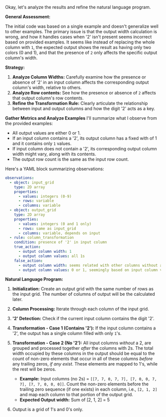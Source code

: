 Okay, let's analyze the results and refine the natural language program.

**General Assessment:**

The initial code was based on a single example and doesn't generalize well to other examples. The primary issue is that the output width calculation is wrong, and how it handles cases when '2' isn't present seems incorrect based on provided examples. It seems like instead of replacing the whole column with `1`, the expected output shows the result as having only two colors (0 and 1), and that the presence of `2` only affects the specific output column's width.

**Strategy:**

1.  **Analyze Column Widths:** Carefully examine how the presence or absence of '2' in an input column affects the corresponding output column's width, relative to others.
2.  **Analyze Row contents:** See how the presence or absence of `2` affects that output column's row contents.
3.  **Refine the Transformation Rule:** Clearly articulate the relationship between input and output columns and how the digit '2' acts as a key.

**Gather Metrics and Analyze Examples**
I'll summarize what I observe from the provided examples:
*   All output values are either 0 or 1.
*   If an input column contains a '2', its output column has a fixed with of 1 and it contains only `1` values.
*   If input column does not contain a '2', its corresponding output column width might vary, along with its contents.
*   The output row count is the same as the input row count.

Here's a YAML block summarizing observations:


```yaml
observations:
  - object: input_grid
    type: 2D array
    properties:
      - values: integers (0-9)
      - rows: variable
      - columns: variable
  - object: output_grid
    type: 2D array
    properties:
      - values: integers (0 and 1 only)
      - rows: same as input_grid
      - columns: variable, depends on input
  - rule: column_transformation
    condition: presence of '2' in input column
    true_action:
      - output column width: 1
      - output column values: all 1s
    false_action:
      - output column width: seems related with other columns without a `2` present.
      - output column values: 0 or 1, seemingly based on input column values, but not a direct copy after trimming

```


**Natural Language Program:**

1.  **Initialization:** Create an output grid with the same number of rows as the input grid. The number of columns of output will be the calculated later.

2.  **Column Processing:** Iterate through each column of the input grid.

3.  **'2' Detection:** Check if the current input column contains the digit '2'.

4.  **Transformation - Case 1 (Contains '2'):** If the input column contains a '2', the output has a single column filled with only `1`'s.

5.  **Transformation - Case 2 (No '2'):** All input columns *without* a 2, are grouped and processed together *after* the columns with 2s. The total width occupied by these columns in the output should be equal to the count of non-zero elements that occur in all of these columns *before* any trailing zeros, *if any exist*. These elements are mapped to 1's, while the rest will be zeros.

    *   **Example:** Input columns (no 2s) = `[[7, 7, 0, 7, 7], [7, 0, 0, 7, 7], [7, 7, 0, 0, 0]]`. Count the non-zero elements before the trailing zero sequence (if one exists) in each column, i.e., `[2, 1, 2]` and map each column to that portion of the output grid.
    *   **Expected Output width:** Sum of \[2, 1, 2] = 5

6.  Output is a grid of 1's and 0's only.
